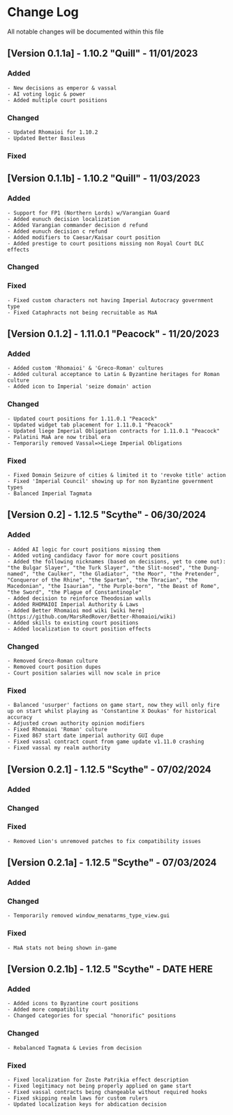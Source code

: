 # Change Log
All notable changes will be documented within this file

## [Version 0.1.1a] - 1.10.2 "Quill" - 11/01/2023

### Added
	- New decisions as emperor & vassal
	- AI voting logic & power
	- Added multiple court positions
	
### Changed
	- Updated Rhomaioi for 1.10.2
	- Updated Better Basileus 
	
### Fixed
	
## [Version 0.1.1b] - 1.10.2 "Quill" - 11/03/2023

### Added
	- Support for FP1 (Northern Lords) w/Varangian Guard
	- Added eunuch decision localization
	- Added Varangian commander decision d refund
	- Added eunuch decision c refund
	- Added modifiers to Caesar/Kaisar court position
	- Added prestige to court positions missing non Royal Court DLC effects
### Changed

### Fixed
	- Fixed custom characters not having Imperial Autocracy government type
	- Fixed Cataphracts not being recruitable as MaA

## [Version 0.1.2] - 1.11.0.1 "Peacock" - 11/20/2023

### Added
	- Added custom 'Rhomaioi' & 'Greco-Roman' cultures
	- Added cultural acceptance to Latin & Byzantine heritages for Roman culture
	- Added icon to Imperial 'seize domain' action
### Changed
	- Updated court positions for 1.11.0.1 "Peacock"
	- Updated widget tab placement for 1.11.0.1 "Peacock"
	- Updated liege Imperial Obligation contracts for 1.11.0.1 "Peacock"
	- Palatini MaA are now tribal era
	- Temporarily removed Vassal=>Liege Imperial Obligations
### Fixed
	- Fixed Domain Seizure of cities & limited it to 'revoke title' action
	- Fixed 'Imperial Council' showing up for non Byzantine government types
	- Balanced Imperial Tagmata

## [Version 0.2] - 1.12.5 "Scythe" - 06/30/2024

### Added
	- Added AI logic for court positions missing them
	- Added voting candidacy favor for more court positions
	- Added the following nicknames (based on decisions, yet to come out): "the Bulgar Slayer", "the Turk Slayer", "the Slit-nosed", "the Dung-named", "the Caulker", "the Gladiator", "the Moor", "the Pretender", "Conqueror of the Rhine", "the Spartan", "the Thracian", "the Macedonian", "the Isaurian", "the Purple-born", "the Beast of Rome", "the Sword", "the Plague of Constantinople"
	- Added decision to reinforce Theodosian walls
	- Added RHOMAIOI Imperial Authority & Laws
	- Added Better Rhomaioi mod wiki [wiki here](https://github.com/MarsRedRover/Better-Rhomaioi/wiki)
	- Added skills to existing court positions
	- Added localization to court position effects
	
### Changed
	- Removed Greco-Roman culture
	- Removed court position dupes
	- Court position salaries will now scale in price
	
### Fixed
	- Balanced 'usurper' factions on game start, now they will only fire up on start whilst playing as 'Constantine X Doukas' for historical accuracy
	- Adjusted crown authority opinion modifiers
	- Fixed Rhomaioi 'Roman' culture
	- Fixed 867 start date imperial authority GUI dupe
	- Fixed vassal contract count from game update v1.11.0 crashing
	- Fixed vassal my realm authority
	
## [Version 0.2.1] - 1.12.5 "Scythe" - 07/02/2024

### Added

### Changed

### Fixed
	- Removed Lion's unremoved patches to fix compatibility issues

## [Version 0.2.1a] - 1.12.5 "Scythe" - 07/03/2024

### Added

### Changed
	- Temporarily removed window_menatarms_type_view.gui

### Fixed
	- MaA stats not being shown in-game

## [Version 0.2.1b] - 1.12.5 "Scythe" - DATE HERE

### Added
	- Added icons to Byzantine court positions
	- Added more compatibility
	- Changed categories for special "honorific" positions

### Changed
	- Rebalanced Tagmata & Levies from decision

### Fixed
	- Fixed localization for Zoste Patrikia effect description
	- Fixed legitimacy not being properly applied on game start
	- Fixed vassal contracts being changeable without required hooks
	- Fixed skipping realm laws for custom rulers
	- Updated localization keys for abdication decision
